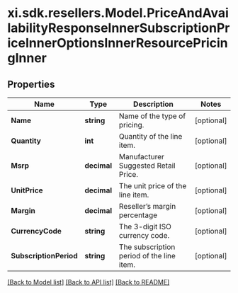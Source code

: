 # xi.sdk.resellers.Model.PriceAndAvailabilityResponseInnerSubscriptionPriceInnerOptionsInnerResourcePricingInner

## Properties

Name | Type | Description | Notes
------------ | ------------- | ------------- | -------------
**Name** | **string** | Name of the type of pricing. | [optional] 
**Quantity** | **int** | Quantity of the line item. | [optional] 
**Msrp** | **decimal** | Manufacturer Suggested Retail Price. | [optional] 
**UnitPrice** | **decimal** | The unit price of the line item. | [optional] 
**Margin** | **decimal** | Reseller’s margin percentage | [optional] 
**CurrencyCode** | **string** | The 3-digit ISO currency code. | [optional] 
**SubscriptionPeriod** | **string** | The subscription period of the line item. | [optional] 

[[Back to Model list]](../README.md#documentation-for-models) [[Back to API list]](../README.md#documentation-for-api-endpoints) [[Back to README]](../README.md)


